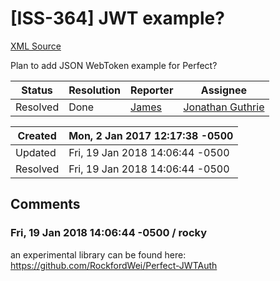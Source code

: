 # [ISS-364] JWT example?

[XML Source](./xml/ISS-364.xml)
<p><p>Plan to add JSON WebToken example for Perfect?</p></p>





Status|Resolution|Reporter|Assignee
------|----------|--------|--------
Resolved|Done|[James](Lei)|[Jonathan Guthrie]($jono)





Created|Mon, 2 Jan 2017 12:17:38 -0500
-------|--------------
Updated|Fri, 19 Jan 2018 14:06:44 -0500
Resolved|Fri, 19 Jan 2018 14:06:44 -0500


## Comments




### Fri, 19 Jan 2018 14:06:44 -0500 / rocky 

<p><p>an experimental library can be found here:<br/>
<a href="https://github.com/RockfordWei/Perfect-JWTAuth" class="external-link" rel="nofollow">https://github.com/RockfordWei/Perfect-JWTAuth</a></p></p>


